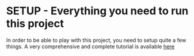 # SETUP - Everything you need to run this project

In order to be able to play with this project, you need to setup quite a few things.
A very comprehensive and complete tutorial is available [here](https://ade-scheduler.readthedocs.io/en/latest/tutorials/setup.html)
